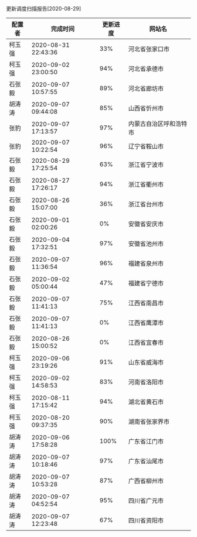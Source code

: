 更新调度扫描报告[2020-08-29]

|	配置者	|	完成时间	|	更新进度	|	网站名	|
|----|----|----|----|
|	柯玉强	|	2020-08-31 22:43:36	|	 33%	|	河北省张家口市	|
|	柯玉强	|	2020-09-02 23:00:50	|	 94%	|	河北省承德市	|
|	石张毅	|	2020-09-07 10:57:55	|	 89%	|	河北省廊坊市	|
|	胡涛涛	|	2020-09-07 09:44:08	|	 85%	|	山西省忻州市	|
|	张豹	|	2020-09-07 17:13:57	|	 97%	|	内蒙古自治区呼和浩特市	|
|	张豹	|	2020-09-07 10:22:54	|	 96%	|	辽宁省鞍山市	|
|	石张毅	|	2020-08-29 17:25:54	|	 63%	|	浙江省宁波市	|
|	石张毅	|	2020-08-27 17:26:17	|	 94%	|	浙江省衢州市	|
|	石张毅	|	2020-08-26 15:07:00	|	 36%	|	浙江省台州市	|
|	石张毅	|	2020-09-01 02:00:26	|	  0%	|	安徽省安庆市	|
|	石张毅	|	2020-09-04 17:32:51	|	 97%	|	安徽省池州市	|
|	石张毅	|	2020-09-07 11:36:54	|	 96%	|	福建省泉州市	|
|	石张毅	|	2020-09-02 05:00:44	|	 47%	|	福建省宁德市	|
|	石张毅	|	2020-09-07 11:41:13	|	 75%	|	江西省南昌市	|
|	石张毅	|	2020-09-07 11:41:13	|	  0%	|	江西省鹰潭市	|
|	石张毅	|	2020-08-26 15:00:52	|	  0%	|	江西省宜春市	|
|	柯玉强	|	2020-09-06 23:19:26	|	 91%	|	山东省威海市	|
|	柯玉强	|	2020-09-02 14:58:53	|	 83%	|	河南省洛阳市	|
|	柯玉强	|	2020-08-11 17:15:42	|	 94%	|	湖北省黄石市	|
|	柯玉强	|	2020-08-20 09:37:35	|	 90%	|	湖南省张家界市	|
|	胡涛涛	|	2020-09-06 17:58:28	|	100%	|	广东省江门市	|
|	胡涛涛	|	2020-09-07 10:18:46	|	 97%	|	广东省汕尾市	|
|	胡涛涛	|	2020-09-07 10:53:28	|	 87%	|	广西省柳州市	|
|	胡涛涛	|	2020-09-07 04:52:54	|	 95%	|	四川省广元市	|
|	胡涛涛	|	2020-09-07 12:23:48	|	 67%	|	四川省资阳市	|
